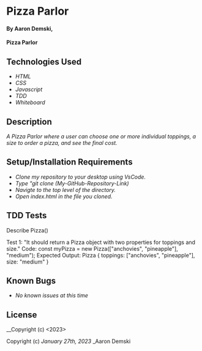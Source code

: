 # Pizza Parlor

#### By Aaron Demski,

#### Pizza Parlor

## Technologies Used

* _HTML_
* _CSS_
* _Javascript_
* _TDD_
* _Whiteboard_

## Description

_A Pizza Parlor where a user can choose one or more individual toppings, a size to order a pizza, and see the final cost._

## Setup/Installation Requirements

* _Clone my repository to your desktop using VsCode._
* _Type "git clone (My-GitHub-Repository-Link)_
* _Navigte to the top level of the directory._
* _Open index.html in the file you cloned._


## TDD Tests
Describe Pizza()

Test 1: "It should return a Pizza object with two properties for toppings and size."
Code: const myPizza = new Pizza(["anchovies", "pineapple"], "medium");
Expected Output: Pizza { toppings: ["anchovies", "pineapple"], size: "medium" }


## Known Bugs

* _No known issues at this time_

## License

__Copyright (c) <2023> <Aaron Demski>

Copyright (c) _January 27th, 2023_ _Aaron Demski